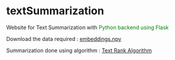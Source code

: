 # textSummarization
Website for Text Summarization with <span style="color:green">Python backend using Flask</span>

Download the data required : [embeddings.npy](/)


Summarization done using algorithm : [Text Rank Algorithm](https://www.analyticsvidhya.com/blog/2018/11/introduction-text-summarization-textrank-python/)
